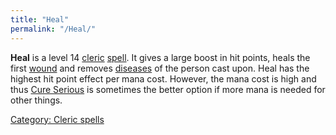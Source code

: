 ```yaml
---
title: "Heal"
permalink: "/Heal/"
---
```


**Heal** is a level 14 [cleric](cleric "wikilink")
[spell](spell "wikilink"). It gives a large boost in hit points, heals
the first [wound](wound "wikilink") and removes
[diseases](disease "wikilink") of the person cast upon. Heal has the
highest hit point effect per mana cost. However, the mana cost is high
and thus [Cure Serious](Cure_Serious "wikilink") is sometimes the better
option if more mana is needed for other things.

[Category: Cleric spells](Category:_Cleric_spells "wikilink")